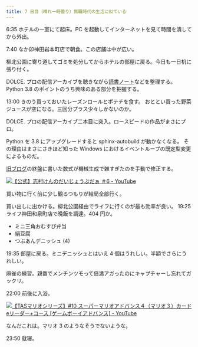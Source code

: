 ```yaml
---
title: 7 日目（晴れ一時曇り）無職時代の生活に似ている
---
```


6:35 ホテルの一室にて起床。PC を起動してインターネットを見て時間を潰してから外出。

7:40 なか卯神田岩本町店で朝食。この店舗は中が広い。

柳北公園に寄り道してゴミを処分してからホテルの部屋に戻る。今日も一日机に張り付く。

DOLCE. プロの配信アーカイブを聴きながら[読書ノート][note]などを整理する。
Python 3.8 のポイントのうち興味のある部分を把握する。

13:00 きのう買っておいたレーズンロールとポテチを食す。
おととい買った野菜ジュースが空になる。三回分プラス少々しかないのか。

DOLCE. プロの配信アーカイブ二本目に突入。ロースピードの作品がまさにプロ。

Python を 3.8 にアップグレードすると sphinx-autobuild が動かなくなる。
その理由はまさにさきほど知った Windows におけるイベントループの既定型変更によるものだ。

[旧ブログ][old]の終盤に書いた数式が機械生成で雑すぎたのを手動で修正する。

[![【公式】志村けんのだいじょうぶだぁ ＃6 - YouTube](http://img.youtube.com/vi/_du5WXAi6YM/0.jpg)](https://www.youtube.com/watch?v=_du5WXAi6YM)

買い物に行く前に少し観るつもりが結局全部行く。

買い出しに出かける。柳北公園経由でライフに行くのが最も効率が良い。
19:25 ライフ神田和泉町店で晩飯を調達。404 円か。

* ミニ三角おむすび弁当
* 絹豆腐
* つぶあんデニッシュ (4)

19:35 部屋に戻る。ミニデニッシュとはいえ 4 個はうれしい。半額でさらにうれしい。

麻雀の練習。親番でメンチンツモって倍満アガったのにキャプチャーし忘れてガックリ。

22:00 前後に入浴。

[![【TASマリオシリーズ】#10 スーパーマリオアドバンス４（マリオ３）カードeリーダー+コース [ゲームボーイアドバンス] - YouTube](http://img.youtube.com/vi/1xEkfMHcqaw/0.jpg)](https://www.youtube.com/watch?v=1xEkfMHcqaw)

なんだこれは。マリオ 3 のようなそうでないような。

23:50 就寝。

[note]: https://showa-yojyo.github.io/notebook/
[old]: https://showa-yojyo.github.io/wandering/

